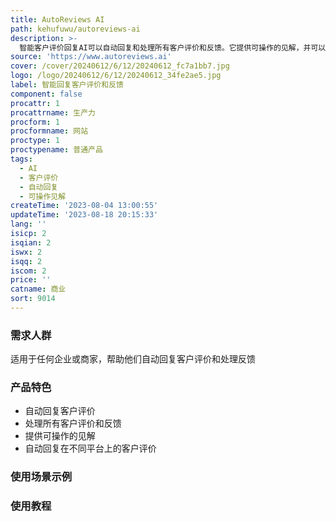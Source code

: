 ```yaml
---
title: AutoReviews AI
path: kehufuwu/autoreviews-ai
description: >-
  智能客户评价回复AI可以自动回复和处理所有客户评价和反馈。它提供可操作的见解，并可以在Yelp、Google、Tripadvisor、OpenTable等平台上自动回复客户评价。
source: 'https://www.autoreviews.ai'
cover: /cover/20240612/6/12/20240612_fc7a1bb7.jpg
logo: /logo/20240612/6/12/20240612_34fe2ae5.jpg
label: 智能回复客户评价和反馈
component: false
procattr: 1
procattrname: 生产力
procform: 1
procformname: 网站
proctype: 1
proctypename: 普通产品
tags:
  - AI
  - 客户评价
  - 自动回复
  - 可操作见解
createTime: '2023-08-04 13:00:55'
updateTime: '2023-08-18 20:15:33'
lang: ''
isicp: 2
isqian: 2
iswx: 2
isqq: 2
iscom: 2
price: ''
catname: 商业
sort: 9014
---
```




### 需求人群
适用于任何企业或商家，帮助他们自动回复客户评价和处理反馈

### 产品特色
- 自动回复客户评价
- 处理所有客户评价和反馈
- 提供可操作的见解
- 自动回复在不同平台上的客户评价

### 使用场景示例


### 使用教程


  
